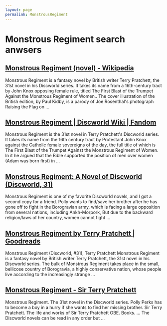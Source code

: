 ```yaml
---
layout: page
permalink: MonstrousRegiment
---
```


# Monstrous Regiment search anwsers

## [Monstrous Regiment (novel) - Wikipedia](https://en.wikipedia.org/wiki/Monstrous_Regiment_(novel))

Monstrous Regiment is a fantasy novel by British writer Terry Pratchett, the 31st novel in his Discworld series. It takes its name from a 16th-century tract by John Knox opposing female rule, titled The First Blast of the Trumpet Against the Monstrous Regiment of Women.. The cover illustration of the British edition, by Paul Kidby, is a parody of Joe Rosenthal's photograph Raising the Flag on ...

## [Monstrous Regiment | Discworld Wiki | Fandom](https://discworld.fandom.com/wiki/Monstrous_Regiment)

Monstrous Regiment is the 31st novel in Terry Pratchett's Discworld series. It takes its name from the 16th century tract by Protestant John Knox against the Catholic female sovereigns of the day, the full title of which is The First Blast of the Trumpet Against the Monstrous Regiment of Women. In it he argued that the Bible supported the position of men over women (Adam was born first) in ...

## [Monstrous Regiment: A Novel of Discworld (Discworld, 31)](https://www.amazon.com/Monstrous-Regiment-Discworld-Terry-Pratchett/dp/006230741X)

Monstrous Regiment is one of my favorite Discworld novels, and I got a second copy for a friend. Polly wants to find/save her brother after he has gone off to fight in the Borogravian army, which is facing a large opposition from several nations, including Ankh-Morpork, But due to the backward religion/laws of her country, women cannot fight ...

## [Monstrous Regiment by Terry Pratchett | Goodreads](https://www.goodreads.com/book/show/34511.Monstrous_Regiment)

Monstrous Regiment (Discworld, #31), Terry Pratchett Monstrous Regiment is a fantasy novel by British writer Terry Pratchett, the 31st novel in his Discworld series. The bulk of Monstrous Regiment takes place in the small, bellicose country of Borogravia, a highly conservative nation, whose people live according to the increasingly strange ...

## [Monstrous Regiment - Sir Terry Pratchett](https://www.terrypratchettbooks.com/books/monstrous-regiment/)

Monstrous Regiment. The 31st novel in the Discworld series. Polly Perks has to become a boy in a hurry if she wants to find her missing brother. Sir Terry Pratchett. The life and works of Sir Terry Pratchett OBE. Books. ... The Discworld novels can be read in any order but ...
